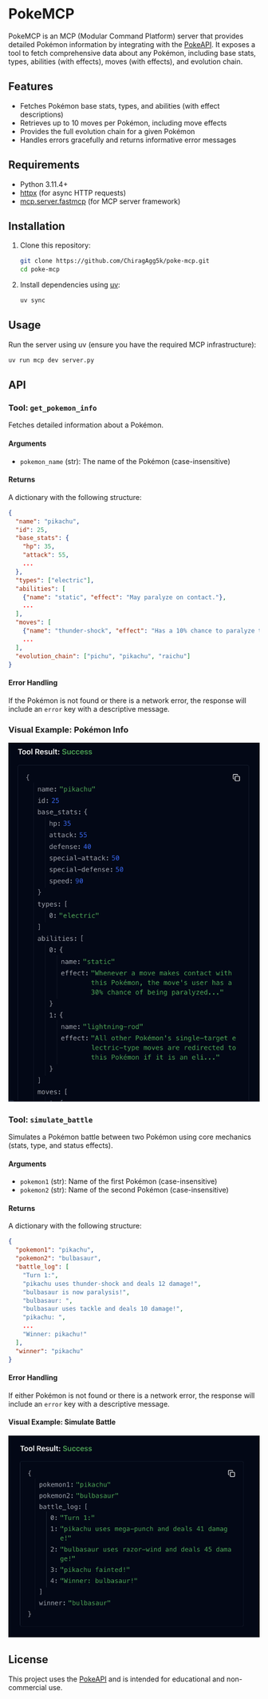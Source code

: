 # PokeMCP

PokeMCP is an MCP (Modular Command Platform) server that provides detailed Pokémon information by integrating with the [PokeAPI](https://pokeapi.co/). It exposes a tool to fetch comprehensive data about any Pokémon, including base stats, types, abilities (with effects), moves (with effects), and evolution chain.

## Features
- Fetches Pokémon base stats, types, and abilities (with effect descriptions)
- Retrieves up to 10 moves per Pokémon, including move effects
- Provides the full evolution chain for a given Pokémon
- Handles errors gracefully and returns informative error messages

## Requirements
- Python 3.11.4+
- [httpx](https://www.python-httpx.org/) (for async HTTP requests)
- [mcp.server.fastmcp](https://github.com/microsoft/mcp) (for MCP server framework)

## Installation
1. Clone this repository:
   ```bash
   git clone https://github.com/ChiragAgg5k/poke-mcp.git
   cd poke-mcp
   ```
2. Install dependencies using [uv](https://github.com/astral-sh/uv):
   ```bash
   uv sync
   ```

## Usage
Run the server using uv (ensure you have the required MCP infrastructure):
```bash
uv run mcp dev server.py
```

## API

### Tool: `get_pokemon_info`
Fetches detailed information about a Pokémon.

#### Arguments
- `pokemon_name` (str): The name of the Pokémon (case-insensitive)

#### Returns
A dictionary with the following structure:
```json
{
  "name": "pikachu",
  "id": 25,
  "base_stats": {
    "hp": 35,
    "attack": 55,
    ...
  },
  "types": ["electric"],
  "abilities": [
    {"name": "static", "effect": "May paralyze on contact."},
    ...
  ],
  "moves": [
    {"name": "thunder-shock", "effect": "Has a 10% chance to paralyze the target."},
    ...
  ],
  "evolution_chain": ["pichu", "pikachu", "raichu"]
}
```

#### Error Handling
If the Pokémon is not found or there is a network error, the response will include an `error` key with a descriptive message.

### Visual Example: Pokémon Info
![Pokémon Info Example](assets/pokemon_info.png)

### Tool: `simulate_battle`
Simulates a Pokémon battle between two Pokémon using core mechanics (stats, type, and status effects).

#### Arguments
- `pokemon1` (str): Name of the first Pokémon (case-insensitive)
- `pokemon2` (str): Name of the second Pokémon (case-insensitive)

#### Returns
A dictionary with the following structure:
```json
{
  "pokemon1": "pikachu",
  "pokemon2": "bulbasaur",
  "battle_log": [
    "Turn 1:",
    "pikachu uses thunder-shock and deals 12 damage!",
    "bulbasaur is now paralysis!",
    "bulbasaur: ",
    "bulbasaur uses tackle and deals 10 damage!",
    "pikachu: ",
    ...
    "Winner: pikachu!"
  ],
  "winner": "pikachu"
}
```

#### Error Handling
If either Pokémon is not found or there is a network error, the response will include an `error` key with a descriptive message.

#### Visual Example: Simulate Battle
![Simulate Battle Example](assets/simulate-_battle.png)

## License
This project uses the [PokeAPI](https://pokeapi.co/) and is intended for educational and non-commercial use.